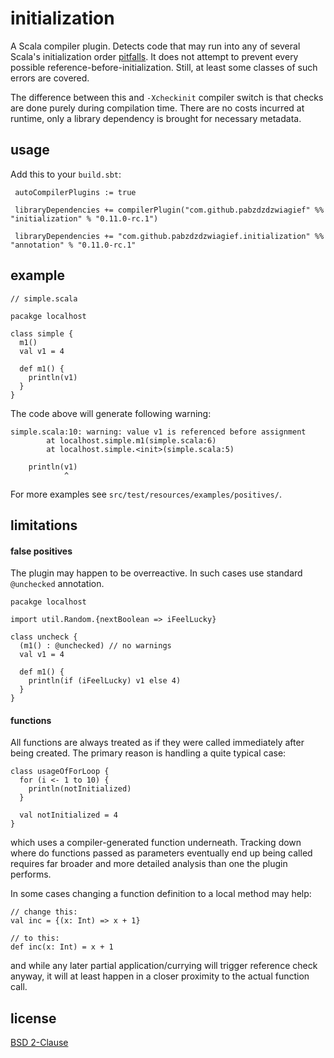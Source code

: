 initialization
==============

A Scala compiler plugin. Detects code that may run into any of several Scala's
initialization order
[pitfalls](http://docs.scala-lang.org/tutorials/FAQ/initialization-order.html).
It does not attempt to prevent every possible reference-before-initialization.
Still, at least some classes of such errors are covered.

The difference between this and `-Xcheckinit` compiler switch is that checks
are done purely during compilation time. There are no costs incurred
at runtime, only a library dependency is brought for necessary metadata.

usage
-----

Add this to your `build.sbt`:

     autoCompilerPlugins := true

     libraryDependencies += compilerPlugin("com.github.pabzdzdzwiagief" %% "initialization" % "0.11.0-rc.1")

     libraryDependencies += "com.github.pabzdzdzwiagief.initialization" %% "annotation" % "0.11.0-rc.1"

example
-------

    // simple.scala

    pacakge localhost

    class simple {
      m1()
      val v1 = 4

      def m1() {
        println(v1)
      }
    }

The code above will generate following warning:

    simple.scala:10: warning: value v1 is referenced before assignment
            at localhost.simple.m1(simple.scala:6)
            at localhost.simple.<init>(simple.scala:5)

        println(v1)
                ^

For more examples see `src/test/resources/examples/positives/`.

limitations
-----------

#### false positives

The plugin may happen to be overreactive. In such cases use standard
`@unchecked` annotation.

    pacakge localhost

    import util.Random.{nextBoolean => iFeelLucky}

    class uncheck {
      (m1() : @unchecked) // no warnings
      val v1 = 4

      def m1() {
        println(if (iFeelLucky) v1 else 4)
      }
    }

#### functions

All functions are always treated as if they were called immediately after
being created. The primary reason is handling a quite typical case:

    class usageOfForLoop {
      for (i <- 1 to 10) {
        println(notInitialized)
      }

      val notInitialized = 4
    }

which uses a compiler-generated function underneath. Tracking down where do
functions passed as parameters eventually end up being called requires
far broader and more detailed analysis than one the plugin performs.

In some cases changing a function definition to a local method may help:

    // change this:
    val inc = {(x: Int) => x + 1}

    // to this:
    def inc(x: Int) = x + 1

and while any later partial application/currying will trigger reference check
anyway, it will at least happen in a closer proximity to the actual function
call.

license
-------

[BSD 2-Clause](http://opensource.org/licenses/BSD-2-Clause)
